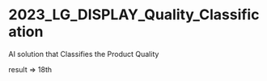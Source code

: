 # 2023_LG_DISPLAY_Quality_Classification
AI solution that Classifies the Product Quality

result => 18th
